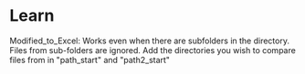 # Learn
Modified_to_Excel: Works even when there are subfolders in the directory. Files from sub-folders are ignored.
Add the directories you wish to compare files from in "path_start" and "path2_start"
